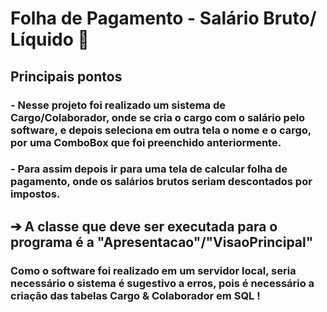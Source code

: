 # Folha de Pagamento - Salário Bruto/ Líquido 📝
## Principais pontos
### - Nesse projeto foi realizado um sistema de Cargo/Colaborador, onde se cria o cargo com o salário pelo software, e depois seleciona em outra tela o nome e o cargo, por uma ComboBox que foi preenchido anteriormente.
### - Para assim depois ir para uma tela de calcular folha de pagamento, onde os salários brutos seriam descontados por impostos.
##  ➔ A classe que deve ser executada para o programa é a "Apresentacao"/"VisaoPrincipal" 
### Como o software foi realizado em um servidor local, seria necessário o sistema é sugestivo a erros, pois é necessário a criação das tabelas Cargo & Colaborador em SQL !
